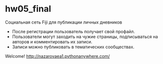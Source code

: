# hw05_final
Социальная сеть Fiji для публикации личных дневников

- После регистрации пользователь получает свой профайл. 
- Пользователи могут заходить на чужие страницы, подписываться на авторов и комментировать их записи.
- Записи можно публиковать в тематических сообществах.

Welcome! http://nazarovaea1.pythonanywhere.com/
